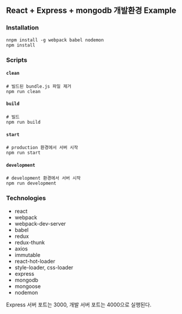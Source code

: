 ## React + Express + mongodb 개발환경 Example


### Installation

```
nnpm install -g webpack babel nodemon
npm install
```

### Scripts

#### `clean`
```
# 빌드된 bundle.js 파일 제거
npm run clean
```

#### `build`
```
# 빌드
npm run build
```

#### `start`
```
# production 환경에서 서버 시작
npm run start
```

#### `development`
```
# development 환경에서 서버 시작
npm run development
```


### Technologies

- react
- webpack
- webpack-dev-server
- babel
- redux
- redux-thunk
- axios
- immutable
- react-hot-loader
- style-loader, css-loader
- express
- mongodb
- mongoose
- nodemon

Express 서버 포트는 3000, 개발 서버 포트는 4000으로 실행된다.